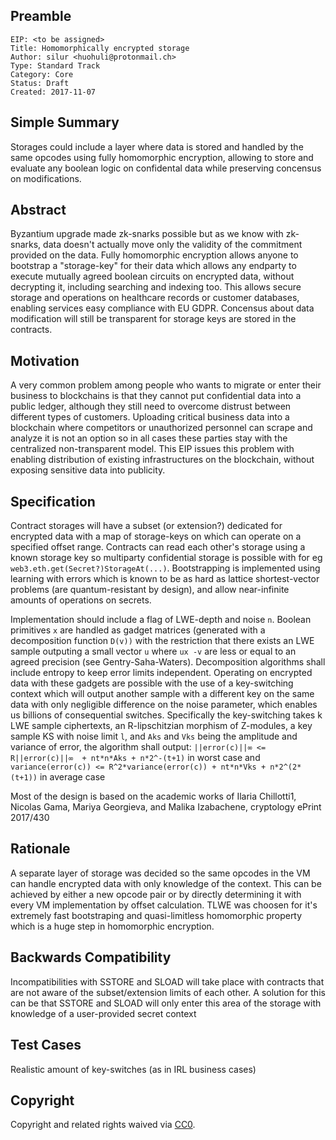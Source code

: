## Preamble

    EIP: <to be assigned>
    Title: Homomorphically encrypted storage
    Author:	silur <huohuli@protonmail.ch>
    Type: Standard Track
    Category: Core
    Status: Draft
    Created: 2017-11-07


## Simple Summary
Storages could include a layer where data is stored and handled by the same opcodes using fully homomorphic encryption, allowing to store and evaluate any boolean logic on confidental data while
preserving concensus on modifications.

## Abstract
Byzantium upgrade made zk-snarks possible but as we know with zk-snarks, data doesn't actually move only the validity of the commitment provided on the data.
Fully homomorphic encryption allows anyone to bootstrap a "storage-key" for their data which allows any endparty to execute mutually agreed boolean circuits on
encrypted data, without decrypting it, including searching and indexing too. This allows secure storage and operations on healthcare records or customer databases, enabling services easy compliance with EU GDPR. Concensus about data modification will still be transparent for storage keys are stored in the contracts.

## Motivation
A very common problem among people who wants to migrate or enter their business to blockchains is that they cannot put confidential data into a public ledger,
although they still need to overcome distrust between different types of customers. Uploading critical business data into a blockchain where competitors or unauthorized personnel can scrape and analyze it is not an option so in all cases these parties stay with the centralized non-transparent model.
This EIP issues this problem with enabling distribution of existing infrastructures on the blockchain, without exposing sensitive data into publicity.

## Specification

Contract storages will have a subset (or extension?) dedicated for encrypted data with a map of storage-keys on which can operate on a specified offset range.
Contracts can read each other's storage using a known storage key so multiparty confidential storage is possible with for eg `web3.eth.get(Secret?)StorageAt(...)`.
Bootstrapping is implemented using learning with errors which is known to be as hard as lattice shortest-vector problems (are quantum-resistant by design),
and allow near-infinite amounts of operations on secrets.

Implementation should include a flag of LWE-depth and noise `n`. Boolean primitives `x` are handled as gadget matrices (generated with a decomposition
function `D(v))` with the restriction that there exists an LWE sample outputing a small vector `u` where `ux -v` are less or equal to an agreed precision (see Gentry-Saha-Waters).
Decomposition algorithms shall include entropy to keep error limits independent.
Operating on encrypted data with these gadgets are possible with the use of a key-switching context which will output another sample with a different key
on the same data with only negligible difference on the noise parameter, which enables us billions of consequential switches.
Specifically the key-switching takes k LWE sample ciphertexts, an R-lipschitzian morphism of Z-modules, a key sample KS with noise limit `l`, and `Aks` and `Vks`
being the amplitude and variance of error, the algorithm shall output:
`||error(c)||∞ <= R||error(c)||∞  + nt*n*Aks + n*2^-(t+1)` in worst case and
`variance(error(c)) <= R^2*variance(error(c)) + nt*n*Vks + n*2^(2*(t+1))` in average case


Most of the design is based on the academic works of Ilaria Chillotti1, Nicolas Gama, Mariya Georgieva, and Malika Izabachene, cryptology ePrint 2017/430
## Rationale
A separate layer of storage was decided so the same opcodes in the VM can handle encrypted data with only knowledge of the context.
This can be achieved by either a new opcode pair or by directly determining it with every VM implementation by offset calculation.
TLWE was choosen for it's extremely fast bootstraping and quasi-limitless homomorphic property which is a huge step in homomorphic encryption.
## Backwards Compatibility
Incompatibilities with SSTORE and SLOAD will take place with contracts that are not aware of the subset/extension limits of each other.
A solution for this can be that SSTORE and SLOAD will only enter this area of the storage with knowledge of a user-provided secret context
## Test Cases
Realistic amount of key-switches (as in IRL business cases) 
## Copyright
Copyright and related rights waived via [CC0](https://creativecommons.org/publicdomain/zero/1.0/).
